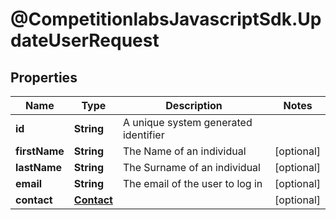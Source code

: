 # @CompetitionlabsJavascriptSdk.UpdateUserRequest

## Properties

Name | Type | Description | Notes
------------ | ------------- | ------------- | -------------
**id** | **String** | A unique system generated identifier | 
**firstName** | **String** | The Name of an individual | [optional] 
**lastName** | **String** | The Surname of an individual | [optional] 
**email** | **String** | The email of the user to log in | [optional] 
**contact** | [**Contact**](Contact.md) |  | [optional] 


